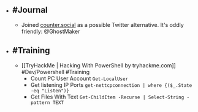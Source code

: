- ## #Journal
	- Joined [counter.social](https://counter.social/) as a possible Twitter alternative. It's oddly friendly: @GhostMaker
- ## #Training
	- [[TryHackMe | Hacking With PowerShell by tryhackme.com]] #Dev/Powershell #Training
		- Count PC User Account `Get-LocalUser`
		- Get listening IP Ports `get-nettcpconnection | where {($_.State -eq "Listen")}`
		- Get Files With Text `Get-ChildItem -Recurse | Select-String -pattern TEXT`